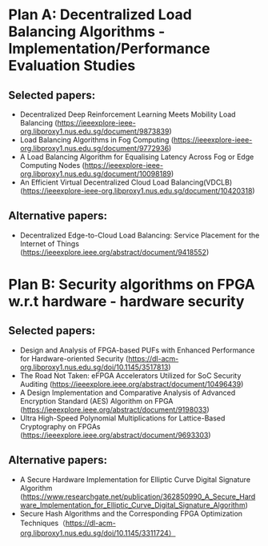 # Plan A: Decentralized Load Balancing Algorithms - Implementation/Performance Evaluation Studies
## Selected papers:
- Decentralized Deep Reinforcement Learning Meets Mobility Load Balancing (https://ieeexplore-ieee-org.libproxy1.nus.edu.sg/document/9873839)
- Load Balancing Algorithms in Fog Computing (https://ieeexplore-ieee-org.libproxy1.nus.edu.sg/document/9772936)
- A Load Balancing Algorithm for Equalising Latency Across Fog or Edge Computing Nodes (https://ieeexplore-ieee-org.libproxy1.nus.edu.sg/document/10098189)
- An Efficient Virtual Decentralized Cloud Load Balancing(VDCLB) (https://ieeexplore-ieee-org.libproxy1.nus.edu.sg/document/10420318)

## Alternative papers:

- Decentralized Edge-to-Cloud Load Balancing: Service Placement for the Internet of Things (https://ieeexplore.ieee.org/abstract/document/9418552)




# Plan B: Security algorithms on FPGA w.r.t hardware - hardware security
## Selected papers:
- Design and Analysis of FPGA-based PUFs with Enhanced Performance for Hardware-oriented Security (https://dl-acm-org.libproxy1.nus.edu.sg/doi/10.1145/3517813)
- The Road Not Taken: eFPGA Accelerators Utilized for SoC Security Auditing (https://ieeexplore.ieee.org/abstract/document/10496439)
- A Design Implementation and Comparative Analysis of Advanced Encryption Standard (AES) Algorithm on FPGA (https://ieeexplore.ieee.org/abstract/document/9198033)
- Ultra High-Speed Polynomial Multiplications for Lattice-Based Cryptography on FPGAs (https://ieeexplore.ieee.org/abstract/document/9693303)

## Alternative papers:
- A Secure Hardware Implementation for Elliptic Curve Digital Signature Algorithm (https://www.researchgate.net/publication/362850990_A_Secure_Hardware_Implementation_for_Elliptic_Curve_Digital_Signature_Algorithm)
- Secure Hash Algorithms and the Corresponding FPGA Optimization Techniques（https://dl-acm-org.libproxy1.nus.edu.sg/doi/10.1145/3311724）
